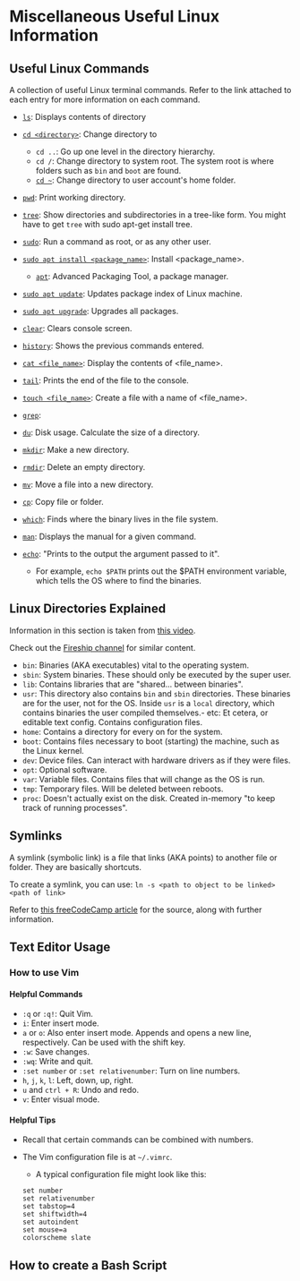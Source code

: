 # Miscellaneous Useful Linux Information

## Useful Linux Commands
A collection of useful Linux terminal commands. Refer to the link attached to each entry for more
information on each command.

- [`ls`](https://www.freecodecamp.org/news/the-linux-commands-handbook/#the-linux-ls-command):
  Displays contents of directory

- [`cd <directory>`](https://www.freecodecamp.org/news/the-linux-commands-handbook/#the-linux-cd-command): Change directory to <directory>
  - `cd ..`: Go up one level in the directory hierarchy.
  - `cd /`: Change directory to system root. The system root is where folders such as `bin` and
    `boot` are found.
  - [`cd ~`](https://linuxize.com/post/linux-cd-command/#navigate-to-the-home-directory):
    Change directory to user account's home folder.

- [`pwd`](https://www.freecodecamp.org/news/the-linux-commands-handbook/#the-linux-pwd-command):
  Print working directory.
- [`tree`](https://www.tecmint.com/linux-tree-command-examples/): Show directories and subdirectories
  in a tree-like form. You might have to get `tree` with sudo apt-get install tree.

- [`sudo`](https://www.freecodecamp.org/news/the-linux-commands-handbook/#the-linux-sudo-command):
  Run a command as root, or as any other user.
- [`sudo apt install <package_name>`](https://embeddedinventor.com/sudo-apt-install-command-explained-for-beginners/):
  Install <package_name>.
  - [`apt`](https://www.techradar.com/how-to/computing/everything-you-need-to-know-about-linux-commands-1321955/2):
    Advanced Packaging Tool, a package manager.
- [`sudo apt update`](https://linoxide.com/apt-update-and-apt-upgrade-commands-whats-the-difference/):
  Updates package index of Linux machine.
- [`sudo apt upgrade`](https://linoxide.com/apt-update-and-apt-upgrade-commands-whats-the-difference/):
  Upgrades all packages.

- [`clear`](https://www.freecodecamp.org/news/the-linux-commands-handbook/#the-linux-clear-command):
  Clears console screen.
- [`history`](https://www.freecodecamp.org/news/the-linux-commands-handbook/#the-linux-history-command):
  Shows the previous commands entered.
- [`cat <file_name>`](https://www.freecodecamp.org/news/the-linux-commands-handbook/#the-linux-cat-command):
  Display the contents of <file_name>.
- [`tail`](https://www.freecodecamp.org/news/the-linux-commands-handbook/#the-linux-tail-command):
  Prints the end of the file to the console.
- [`touch <file_name>`](https://www.freecodecamp.org/news/the-linux-commands-handbook/#the-linux-touch-command):
  Create a file with a name of <file_name>.
- [`grep`](https://www.freecodecamp.org/news/the-linux-commands-handbook/#the-linux-grep-command):
- [`du`](https://www.freecodecamp.org/news/the-linux-commands-handbook/#the-linux-du-command): 
  Disk usage. Calculate the size of a directory.
- [`mkdir`](https://www.freecodecamp.org/news/the-linux-commands-handbook/#the-linux-mkdir-command):
  Make a new directory.
- [`rmdir`](https://www.freecodecamp.org/news/the-linux-commands-handbook/#the-linux-rmdir-command):
  Delete an empty directory.
- [`mv`](https://www.freecodecamp.org/news/the-linux-commands-handbook/#the-linux-mv-command):
  Move a file into a new directory.
- [`cp`](https://www.freecodecamp.org/news/the-linux-commands-handbook/#the-linux-cp-command):
  Copy file or folder.
- [`which`](https://www.freecodecamp.org/news/the-linux-commands-handbook/#the-linux-which-command):
  Finds where the binary lives in the file system.
- [`man`](https://www.freecodecamp.org/news/the-linux-commands-handbook/#the-linux-man-command):
  Displays the manual for a given command.
- [`echo`](https://www.freecodecamp.org/news/the-linux-commands-handbook/#the-linux-echo-command):
  "Prints to the output the argument passed to it".
  - For example, `echo $PATH` prints out the $PATH environment variable, which tells the OS where to find the binaries.


## Linux Directories Explained

Information in this section is taken from
[this video](https://www.youtube.com/watch?v=42iQKuQodW4).

Check out the [Fireship channel](https://www.youtube.com/c/Fireship) for similar content.

- `bin`: Binaries (AKA executables) vital to the operating system.
- `sbin`: System binaries. These should only be executed by the super user.
- `lib`: Contains libraries that are "shared... between binaries".
- `usr`: This directory also contains `bin` and `sbin` directories. These binaries are for the user,
  not for the OS. Inside `usr` is a `local` directory, which contains binaries the user compiled themselves.- etc: Et cetera, or editable text config. Contains configuration files.
- `home`: Contains a directory for every on for the system.
- `boot`: Contains files necessary to boot (starting) the machine, such as the Linux kernel.
- `dev`: Device files. Can interact with hardware drivers as if they were files.
- `opt`: Optional software.
- `var`: Variable files. Contains files that will change as the OS is run.
- `tmp`: Temporary files. Will be deleted between reboots.
- `proc`: Doesn't actually exist on the disk. Created in-memory "to keep track of running processes".


## Symlinks

A symlink (symbolic link) is a file that links (AKA points) to another file or folder. They are
basically shortcuts.

To create a symlink, you can use: `ln -s <path to object to be linked> <path of link>`

Refer to
[this freeCodeCamp article](https://www.freecodecamp.org/news/symlink-tutorial-in-linux-how-to-create-and-remove-a-symbolic-link/)
for the source, along with further information.

## Text Editor Usage

### How to use Vim

#### Helpful Commands

- `:q` or `:q!`: Quit Vim.
- `i`: Enter insert mode.
- `a` or `o`: Also enter insert mode. Appends and opens a new line, respectively. Can be used with the shift key.
- `:w`: Save changes.
- `:wq`: Write and quit.
- `:set number` or `:set relativenumber`: Turn on line numbers.
- `h`, `j`, `k`, `l`: Left, down, up, right.
- `u` and `ctrl + R`: Undo and redo.
- `v`: Enter visual mode.

#### Helpful Tips

- Recall that certain commands can be combined with numbers.
- The Vim configuration file is at `~/.vimrc`.
  - A typical configuration file might look like this:
  
  ```
  set number
  set relativenumber
  set tabstop=4
  set shiftwidth=4
  set autoindent
  set mouse=a
  colorscheme slate
  ```

## How to create a Bash Script
